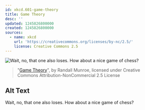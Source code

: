 ```yaml
---
id: xkcd.601-game-theory
title: Game Theory
desc: ''
updated: 1245826800000
created: 1245826800000
sources:
  - name: xkcd
    url: 'https://creativecommons.org/licenses/by-nc/2.5/'
    license: Creative Commons 2.5
---
```

![Wait, no, that one also loses. How about a nice game of chess?](https://imgs.xkcd.com/comics/game_theory.png)
> "[Game Theory](https://xkcd.com/601/)", by Randall Munroe, licensed under Creative Commons Attribution-NonCommercial 2.5 License

## Alt Text
Wait, no, that one also loses. How about a nice game of chess?
